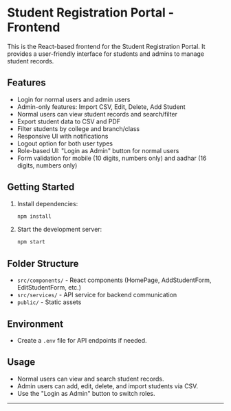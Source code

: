 # Student Registration Portal - Frontend

This is the React-based frontend for the Student Registration Portal. It provides a user-friendly interface for students and admins to manage student records.

## Features
- Login for normal users and admin users
- Admin-only features: Import CSV, Edit, Delete, Add Student
- Normal users can view student records and search/filter
- Export student data to CSV and PDF
- Filter students by college and branch/class
- Responsive UI with notifications
- Logout option for both user types
- Role-based UI: "Login as Admin" button for normal users
- Form validation for mobile (10 digits, numbers only) and aadhar (16 digits, numbers only)

## Getting Started
1. Install dependencies:
   ```bash
   npm install
   ```
2. Start the development server:
   ```bash
   npm start
   ```

## Folder Structure
- `src/components/` - React components (HomePage, AddStudentForm, EditStudentForm, etc.)
- `src/services/` - API service for backend communication
- `public/` - Static assets

## Environment
- Create a `.env` file for API endpoints if needed.

## Usage
- Normal users can view and search student records.
- Admin users can add, edit, delete, and import students via CSV.
- Use the "Login as Admin" button to switch roles.

---
